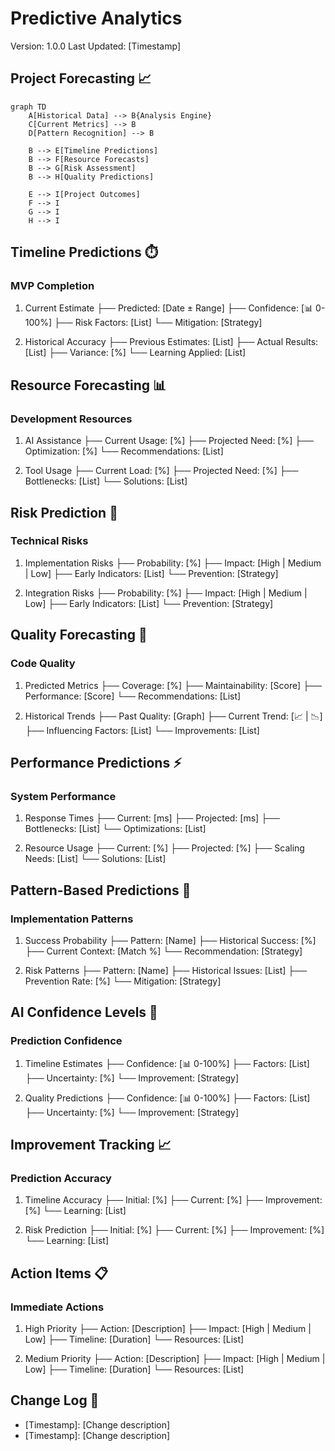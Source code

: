 # Predictive Analytics
Version: 1.0.0
Last Updated: [Timestamp]

## Project Forecasting 📈
```mermaid
graph TD
    A[Historical Data] --> B{Analysis Engine}
    C[Current Metrics] --> B
    D[Pattern Recognition] --> B

    B --> E[Timeline Predictions]
    B --> F[Resource Forecasts]
    B --> G[Risk Assessment]
    B --> H[Quality Predictions]

    E --> I[Project Outcomes]
    F --> I
    G --> I
    H --> I
```

## Timeline Predictions ⏱️
### MVP Completion
1. Current Estimate
   ├── Predicted: [Date ± Range]
   ├── Confidence: [📊 0-100%]
   ├── Risk Factors: [List]
   └── Mitigation: [Strategy]

2. Historical Accuracy
   ├── Previous Estimates: [List]
   ├── Actual Results: [List]
   ├── Variance: [%]
   └── Learning Applied: [List]

## Resource Forecasting 📊
### Development Resources
1. AI Assistance
   ├── Current Usage: [%]
   ├── Projected Need: [%]
   ├── Optimization: [%]
   └── Recommendations: [List]

2. Tool Usage
   ├── Current Load: [%]
   ├── Projected Need: [%]
   ├── Bottlenecks: [List]
   └── Solutions: [List]

## Risk Prediction 🎲
### Technical Risks
1. Implementation Risks
   ├── Probability: [%]
   ├── Impact: [High | Medium | Low]
   ├── Early Indicators: [List]
   └── Prevention: [Strategy]

2. Integration Risks
   ├── Probability: [%]
   ├── Impact: [High | Medium | Low]
   ├── Early Indicators: [List]
   └── Prevention: [Strategy]

## Quality Forecasting 🎯
### Code Quality
1. Predicted Metrics
   ├── Coverage: [%]
   ├── Maintainability: [Score]
   ├── Performance: [Score]
   └── Recommendations: [List]

2. Historical Trends
   ├── Past Quality: [Graph]
   ├── Current Trend: [📈 | 📉]
   ├── Influencing Factors: [List]
   └── Improvements: [List]

## Performance Predictions ⚡
### System Performance
1. Response Times
   ├── Current: [ms]
   ├── Projected: [ms]
   ├── Bottlenecks: [List]
   └── Optimizations: [List]

2. Resource Usage
   ├── Current: [%]
   ├── Projected: [%]
   ├── Scaling Needs: [List]
   └── Solutions: [List]

## Pattern-Based Predictions 🧩
### Implementation Patterns
1. Success Probability
   ├── Pattern: [Name]
   ├── Historical Success: [%]
   ├── Current Context: [Match %]
   └── Recommendation: [Strategy]

2. Risk Patterns
   ├── Pattern: [Name]
   ├── Historical Issues: [List]
   ├── Prevention Rate: [%]
   └── Mitigation: [Strategy]

## AI Confidence Levels 🤖
### Prediction Confidence
1. Timeline Estimates
   ├── Confidence: [📊 0-100%]
   ├── Factors: [List]
   ├── Uncertainty: [%]
   └── Improvement: [Strategy]

2. Quality Predictions
   ├── Confidence: [📊 0-100%]
   ├── Factors: [List]
   ├── Uncertainty: [%]
   └── Improvement: [Strategy]

## Improvement Tracking 📈
### Prediction Accuracy
1. Timeline Accuracy
   ├── Initial: [%]
   ├── Current: [%]
   ├── Improvement: [%]
   └── Learning: [List]

2. Risk Prediction
   ├── Initial: [%]
   ├── Current: [%]
   ├── Improvement: [%]
   └── Learning: [List]

## Action Items 📋
### Immediate Actions
1. High Priority
   ├── Action: [Description]
   ├── Impact: [High | Medium | Low]
   ├── Timeline: [Duration]
   └── Resources: [List]

2. Medium Priority
   ├── Action: [Description]
   ├── Impact: [High | Medium | Low]
   ├── Timeline: [Duration]
   └── Resources: [List]

## Change Log 📝
- [Timestamp]: [Change description]
- [Timestamp]: [Change description]
